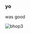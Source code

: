 ### yo
<p>
  was good
</p>

<!-- <img alt="xva" src="xva.gif"> </img> -->
<!-- <img alt="bhop1" src="bhop1.gif"> </img> -->
<!-- <img alt="bhop2" src="bhop2.gif"> </img> -->
<img alt="bhop3" src="bhop3.gif"> </img>
